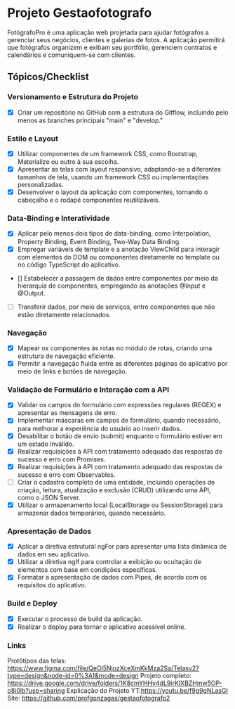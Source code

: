 # Projeto Gestaofotografo

FotógrafoPro é uma aplicação web projetada para ajudar fotógrafos a gerenciar seus negócios, clientes e galerias de fotos. A aplicação permitirá que fotógrafos organizem e exibam seu portfólio, gerenciem contratos e calendários e comuniquem-se com clientes.

## Tópicos/Checklist

### Versionamento e Estrutura do Projeto

- [x] Criar um repositório no GitHub com a estrutura do Gitflow, incluindo pelo menos as branches principais "main" e "develop."

### Estilo e Layout

- [x] Utilizar componentes de um framework CSS, como Bootstrap, Materialize ou outro à sua escolha.
- [x] Apresentar as telas com layout responsivo, adaptando-se a diferentes tamanhos de tela, usando um framework CSS ou implementações personalizadas.
- [x] Desenvolver o layout da aplicação com componentes, tornando o cabeçalho e o rodapé componentes reutilizáveis.

### Data-Binding e Interatividade

- [x] Aplicar pelo menos dois tipos de data-binding, como Interpolation, Property Binding, Event Binding, Two-Way Data Binding.
- [x] Empregar variáveis de template e a anotação ViewChild para interagir com elementos do DOM ou componentes diretamente no template ou no código TypeScript do aplicativo.
- [] Estabelecer a passagem de dados entre componentes por meio da hierarquia de componentes, empregando as anotações @Input e @Output.
- [ ] Transferir dados, por meio de serviços, entre componentes que não estão diretamente relacionados.

### Navegação

- [x] Mapear os componentes às rotas no módulo de rotas, criando uma estrutura de navegação eficiente.
- [x] Permitir a navegação fluida entre as diferentes páginas do aplicativo por meio de links e botões de navegação.

### Validação de Formulário e Interação com a API

- [x] Validar os campos do formulário com expressões regulares (REGEX) e apresentar as mensagens de erro.
- [x] Implementar máscaras em campos de formulário, quando necessário, para melhorar a experiência do usuário ao inserir dados.
- [x] Desabilitar o botão de envio (submit) enquanto o formulário estiver em um estado inválido.
- [x] Realizar requisições à API com tratamento adequado das respostas de sucesso e erro com Promises.
- [x] Realizar requisições à API com tratamento adequado das respostas de sucesso e erro com Observables.
- [ ] Criar o cadastro completo de uma entidade, incluindo operações de criação, leitura, atualização e exclusão (CRUD) utilizando uma API, como o JSON Server.
- [x] Utilizar o armazenamento local (LocalStorage ou SessionStorage) para armazenar dados temporários, quando necessário.

### Apresentação de Dados

- [x] Aplicar a diretiva estrutural ngFor para apresentar uma lista dinâmica de dados em seu aplicativo.
- [x] Utilizar a diretiva ngIf para controlar a exibição ou ocultação de elementos com base em condições específicas.
- [x] Formatar a apresentação de dados com Pipes, de acordo com os requisitos do aplicativo.

### Build e Deploy

- [x] Executar o processo de build da aplicação.
- [x] Realizar o deploy para tornar o aplicativo acessível online.

### Links

Protótipos das telas: https://www.figma.com/file/QeOi5NjozXceXmKkMza2Sa/Telasv2?type=design&node-id=0%3A1&mode=design
Projeto completo: https://drive.google.com/drive/folders/1K8cmYHHv4dL9irKIXBZHmw5OP-o8i0lb?usp=sharing
Explicação do Projeto YT:https://youtu.be/f9g9gNLasGI
Site: https://github.com/profgonzagas/gestaofotografo2




